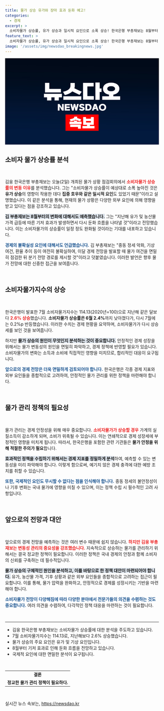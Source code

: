 ```yaml
---
title: 물가 상승 유가와 장마 효과 둔화 예고!
categories:
  - 경제
excerpt: >
  소비자물가 상승률, 유가 상승과 일시적 요인으로 소폭 상승! 한국은행 부총재보는 8월부터 둔화할 것이라 전망하며, 불확실한 경제 상황을 면밀히 점검할 계획이라고 밝혔습니다. 클릭하여 자세히 알아보세요!
feature_text: >
  소비자물가 상승률, 유가 상승과 일시적 요인으로 소폭 상승! 한국은행 부총재보는 8월부터 둔화할 것이라 전망하며, 불확실한 경제 상황을 면밀히 점검할 계획이라고 밝혔습니다. 클릭하여 자세히 알아보세요!
image: '/assets/img/newsdao_breakingnews.jpg'
---
```


<p><img src="/assets/img/newsdao_breakingnews.jpg" alt="ranknews 속보" /></p>

<h2 data-ke-size="size26">소비자 물가 상승률 분석</h2>

<p data-ke-size="size16">&nbsp;</p>

<p>김웅 한국은행 부총재보는 오늘(2일) 개최된 물가 상황 점검회의에서 <b><span style="color: #ee2323;">소비자물가 상승률의 변동 이유</span></b>를 분석했습니다. 그는 "소비자물가 상승률이 예상대로 소폭 높아진 것은 <b>유가 상승</b>의 영향이 작용한 데다 <b>집중 호우와 같은 일시적 요인</b>도 있었기 때문"이라고 설명했습니다. 이 같은 분석을 통해, 현재의 물가 상황은 다양한 외부 요인에 의해 영향을 받고 있다는 점을 강조하고 있습니다. </p>

<p><b><span style="background-color: #21538527;">김 부총재보는 8월부터의 변화에 대해서도 예측했습니다.</span></b> 그는 "지난해 유가 및 농산물 가격 급등에 따른 기저 효과가 발생하면서 다시 둔화 흐름을 나타낼 것"이라고 전망했습니다. 이는 소비자물가의 상승률이 일정 정도 완화될 것이라는 기대를 내포하고 있습니다. </p>

<p><b><span style="color: #1a5490;">경제의 불확실성 요인에 대해서도 언급했습니다.</span></b> 김 부총재보는 "중동 정세 악화, 기상 여건, 환율 추이 등이 여전히 불확실하여, 이달 경제 전망을 발표할 때 물가 여건을 면밀히 점검한 뒤 분기 전망 경로를 제시할 것"이라고 덧붙였습니다. 이러한 발언은 향후 물가 전망에 대한 신중한 접근을 보여줍니다.</p>

<p data-ke-size="size16">&nbsp;</p>

<h2 data-ke-size="size26">소비자물가지수의 상승</h2>

<p data-ke-size="size16">&nbsp;</p>

<p>한국은행이 발표한 7월 소비자물가지수는 114.13(2020년=100)으로 지난해 같은 달보다 <b><span style="color: #ee2323;">2.6% 상승</span></b>했습니다. <b>소비자물가 상승률은 6월 2.4%</b>까지 낮아졌다가, 다시 7월에는 0.2%p 반등했습니다. 이러한 수치는 경제 현황을 요약하며, 소비자물가가 다시 상승세를 보인 것을 보여줍니다.</p>

<p>하지만 <b><span style="background-color: #21538527;">물가 상승의 원인이 무엇인지 분석하는 것이 중요합니다.</span></b> 안정적인 경제 성장을 위해서는 물가 변동성의 원인을 면밀히 파악하고, 경제 정책에 반영할 필요가 있습니다. 소비자물가의 변화는 소득과 소비에 직접적인 영향을 미치므로, 합리적인 대응이 요구됩니다. </p>

<p><b><span style="color: #1a5490;">앞으로의 경제 전망은 더욱 면밀하게 검토되어야 합니다.</span></b> 한국은행은 각종 경제 지표와 외부 요인들을 종합적으로 고려하여, 안정적인 물가 관리를 위한 정책을 마련해야 합니다.</p>

<p data-ke-size="size16">&nbsp;</p>

<h2 data-ke-size="size26">물가 관리 정책의 필요성</h2>

<p data-ke-size="size16">&nbsp;</p>

<p>물가 관리는 경제 안정성을 위해 매우 중요합니다. <b><span style="color: #ee2323;">소비자물가가 상승할 경우</span></b> 가계의 실질소득이 감소하게 되며, 소비가 위축될 수 있습니다. 이는 연쇄적으로 경제 성장세에 부정적인 영향을 미치게 됩니다. 따라서, 한국은행을 포함한 관련 기관들은 <b>물가 안정을 위해 적절한 주의가 필요</b>합니다.</p>

<p><b><span style="background-color: #21538527;">효과적인 정책을 수립하기 위해서는 경제 지표를 정밀하게 분석</span></b>하여, 예측할 수 있는 변동성을 미리 파악해야 합니다. 이렇게 함으로써, 예기치 않은 경제 충격에 대한 예방 조치를 취할 수 있습니다.</p>

<p><b><span style="color: #1a5490;">또한, 국제적인 요인도 무시할 수 없다는 점을 인식해야 합니다.</span></b> 중동 정세의 불안정성이나 기후 변화는 국내 물가에 영향을 미칠 수 있으며, 이는 정책 수립 시 필수적인 고려 사항입니다.</p>

<p data-ke-size="size16">&nbsp;</p>

<h2 data-ke-size="size26">앞으로의 전망과 대안</h2>

<p data-ke-size="size16">&nbsp;</p>

<p>앞으로의 경제 전망을 예측하는 것은 여러 변수 때문에 쉽지 않습니다. <b><span style="color: #ee2323;">하지만 김웅 부총재보는 변동성 관리의 중요성을 강조했습니다.</span></b> 지속적으로 상승하는 물가를 관리하기 위해서는 결국 정교한 정책이 필요합니다. 이러한 정책은 국내 경제의 안정과 함께 소비자의 신뢰를 구축하는 데 필수적입니다.</p>

<p><b><span style="background-color: #21538527;">물가 상승의 구체적인 원인을 분석하고, 이를 바탕으로 한 정책 대안이 마련되어야 합니다.</span></b> 유가, 농산물 가격, 기후 상황과 같은 외부 요인들을 종합적으로 고려하는 접근이 필요합니다. 이를 통해, 물가 압력을 완화하고, 안정적으로 경제를 성장시키는 기반을 마련해야 합니다.</p>

<p><b><span style="color: #1a5490;">소비자물가 전망이 다양해짐에 따라 다양한 분야에서 전문가들의 의견을 수렴하는 것도 중요합니다.</span></b> 여러 의견을 수렴하여, 다각적인 정책 대응을 마련하는 것이 필요합니다.</p>

<p data-ke-size="size16">&nbsp;</p>

<hr>

<ul>
  <li>김웅 한국은행 부총재보는 소비자물가 상승률에 대한 분석을 주도하고 있습니다.</li>
  <li>7월 소비자물가지수는 114.13로, 지난해보다 2.6% 상승했습니다.</li>
  <li>물가 상승의 주요 요인은 유가 및 기상 요인입니다.</li>
  <li>8월부터 기저 효과로 인해 둔화 흐름을 전망하고 있습니다.</li>
  <li>국제적 요인에 대한 면밀한 분석이 요구됩니다.</li>
</ul>

<p data-ke-size="size16">&nbsp;</p>

<table style="width: 100%;">
  <tr>
    <td style="text-align: center; height: 17px;"><b>결론</b></td>
  </tr>
  <tr>
    <td style="text-align: center; height: 17px;"><b>정교한 물가 관리 정책이 필요하다.</b></td>
  </tr>
</table>

<p data-ke-size="size16">&nbsp;</p>
실시간 뉴스 속보는, <a href="https://newsdao.kr" rel="dofollow">https://newsdao.kr</a>


